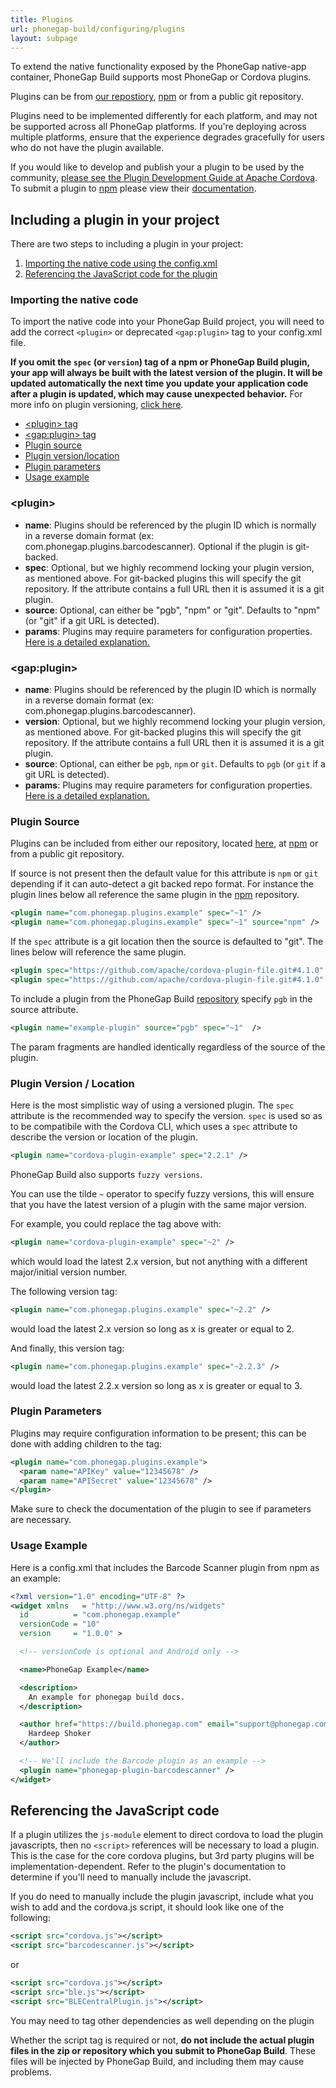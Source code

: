 ```yaml
---
title: Plugins
url: phonegap-build/configuring/plugins
layout: subpage
---
```


To extend the native functionality exposed by the PhoneGap native-app container, PhoneGap Build supports most PhoneGap or Cordova plugins.

Plugins can be from <a href="https://build.phonegap.com/plugins" target="_blank">our repostiory</a>, <a href="https://www.npmjs.com/">npm</a> or from a public git repository.

Plugins need to be implemented differently for each platform, and may not be supported across all PhoneGap platforms. If you're deploying across multiple platforms, ensure that the experience degrades gracefully for users who do not have the plugin available.

If you would like to develop and publish your a plugin to be used by the community, [please see the Plugin Development Guide at Apache Cordova](https://cordova.apache.org/docs/en/latest/guide/hybrid/plugins/index.html). To submit a plugin to <a href="https://www.npmjs.com/">npm</a> please view their <a href="https://docs.npmjs.com/getting-started/publishing-npm-packages">documentation</a>.

## Including a plugin in your project

There are two steps to including a plugin in your project:

1. <a href="#importing-config">Importing the native code using the config.xml</a>
1. <a href="#importing-native">Referencing the JavaScript code for the plugin</a>

<a class="anchor" id="importing-config"></a>

### Importing the native code

To import the native code into your PhoneGap Build project, you will need to add the correct `<plugin>` or deprecated `<gap:plugin>` tag to your config.xml file.

<b>If you omit the `spec` (or `version`) tag of a npm or PhoneGap Build plugin, your app will always be built with the latest version of the plugin. It will be updated automatically the next time you update your application code after a plugin is updated, which may cause unexpected behavior.</b> For more info on plugin versioning, <a href="#plugin-version">click here</a>.

- [&lt;plugin&gt; tag](#plugin)
- [&lt;gap:plugin&gt; tag](#gap-plugin)
- [Plugin source](#plugin-source)
- [Plugin version/location](#plugin-version)
- [Plugin parameters](#plugin-params)
- [Usage example](#usage-example)

<a class="anchor" id="plugin"></a>

### &lt;plugin&gt;

- **name**: Plugins should be referenced by the plugin ID which is normally in a reverse domain format (ex: com.phonegap.plugins.barcodescanner). Optional if the plugin is git-backed.
- **spec**: Optional, but we highly recommend locking your plugin version, as mentioned above. For git-backed plugins this will specify the git repository. If the attribute contains a full URL then it is assumed it is a git plugin.
- **source**: Optional, can either be "pgb", "npm" or "git".  Defaults to "npm" (or "git" if a git URL is detected).
- **params**: Plugins may require parameters for configuration properties. <a href="#plugin-params">Here is a detailed explanation.</a>

<a class="anchor" id="gap-plugin"></a>

### &lt;gap:plugin&gt;

- **name**: Plugins should be referenced by the plugin ID which is normally in a reverse domain format (ex: com.phonegap.plugins.barcodescanner).
- **version**: Optional, but we highly recommend locking your plugin version, as mentioned above. For git-backed plugins this will specify the git repository. If the attribute contains a full URL then it is assumed it is a git plugin.
- **source**: Optional, can either be `pgb`, `npm` or `git`.  Defaults to `pgb` (or `git` if a git URL is detected).
- **params**: Plugins may require parameters for configuration properties. <a href="#plugin-params">Here is a detailed explanation.</a>

<a class="anchor" id="plugin-source"></a>

### Plugin Source

Plugins can be included from either our repository, located <a href="https://build.phonegap.com/plugins">here</a>, at <a href="https://www.npmjs.com/">npm</a> or from a public git repository.

If source is not present then the default value for this attribute is `npm` or `git` depending if it can auto-detect a git backed repo format. For instance the plugin lines below all reference the same plugin in the <a href="https://www.npmjs.com/">npm</a> repository.

```xml
<plugin name="com.phonegap.plugins.example" spec="~1" />
<plugin name="com.phonegap.plugins.example" spec="~1" source="npm" />
```

If the `spec` attribute is a git location then the source is defaulted to "git". The lines below will reference the same plugin.

```xml
<plugin spec="https://github.com/apache/cordova-plugin-file.git#4.1.0" />
<plugin spec="https://github.com/apache/cordova-plugin-file.git#4.1.0" source="git" />
```

To include a plugin from the PhoneGap Build <a href="https://build.phonegap.com/plugins">repository</a> specify `pgb` in the source attribute.

```xml
<plugin name="example-plugin" source="pgb" spec="~1"  />
```

The param fragments are handled identically regardless of the source of the plugin.

<a class="anchor" id="plugin-version"></a>

### Plugin Version / Location

Here is the most simplistic way of using a versioned plugin. The `spec` attribute is the recommended way to specify the version. `spec` is used so as to be compatibile with the Cordova CLI, which uses a `spec` attribute to describe the version or location of the plugin.

```xml
<plugin name="cordova-plugin-example" spec="2.2.1" />
```

PhoneGap Build also supports `fuzzy versions`.

You can use the tilde `~` operator to specify fuzzy versions, this will ensure that you have the latest version of a plugin with the same major version.

For example, you could replace the tag above with:

```xml
<plugin name="cordova-plugin-example" spec="~2" />
```

which would load the latest 2.x version, but not anything with a different major/initial version number.

The following version tag:

```xml
<plugin name="com.phonegap.plugins.example" spec="~2.2" />
```

would load the latest 2.x version so long as x is greater or equal to 2.

And finally, this version tag:

```xml
<plugin name="com.phonegap.plugins.example" spec="~2.2.3" />
```

would load the latest 2.2.x version so long as x is greater or equal to 3.

<a class="anchor" id="plugin-params"></a>

### Plugin Parameters

Plugins may require configuration information to be present; this can be done with adding <param> children to the <plugin> tag:

```xml
<plugin name="com.phonegap.plugins.example">
  <param name="APIKey" value="12345678" />
  <param name="APISecret" value="12345678" />
</plugin>
```

<i class="glyphicon glyphicon-check"></i> Make sure to check the documentation of the plugin to see if parameters are necessary.

<a class="anchor" id="usage-example"></a>

### Usage Example

Here is a config.xml that includes the Barcode Scanner plugin from npm as an example:

```xml
<?xml version="1.0" encoding="UTF-8" ?>
<widget xmlns   = "http://www.w3.org/ns/widgets"
  id          = "com.phonegap.example"
  versionCode = "10"
  version     = "1.0.0" >

  <!-- versionCode is optional and Android only -->

  <name>PhoneGap Example</name>

  <description>
    An example for phonegap build docs.
  </description>

  <author href="https://build.phonegap.com" email="support@phonegap.com">
    Hardeep Shoker
  </author>

  <!-- We'll include the Barcode plugin as an example -->
  <plugin name="phonegap-plugin-barcodescanner" />
</widget>
```

<a class="anchor" id="importing-native"></a>

## Referencing the JavaScript code

If a plugin utilizes the <code>js-module</code> element to direct cordova to load the plugin javascripts, then no <code>&lt;script&gt;</code> references will be necessary to load a plugin. This is the case for the core cordova plugins, but 3rd party plugins will be implementation-dependent. Refer to the plugin's documentation to determine if you'll need to manually include the javascript.

If you do need to manually include the plugin javascript, include what you wish to add and the cordova.js script, it should look like one of the following:

```xml
<script src="cordova.js"></script>
<script src="barcodescanner.js"></script>
```
or

```xml
<script src="cordova.js"></script>
<script src="ble.js"></script>
<script src="BLECentralPlugin.js"></script>
```

You may need to tag other dependencies as well depending on the plugin

Whether the script tag is required or not, **do not include the actual plugin files in the zip or repository which you submit to PhoneGap Build**. These files will be injected by PhoneGap Build, and including them may cause problems.
